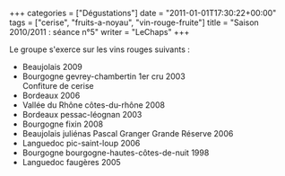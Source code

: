 +++
categories = ["Dégustations"]
date = "2011-01-01T17:30:22+00:00"
tags = ["cerise", "fruits-a-noyau", "vin-rouge-fruite"] 
title = "Saison 2010/2011 : séance n°5"
writer = "LeChaps"
+++

Le groupe s'exerce sur les vins rouges suivants :

* Beaujolais 2009
* Bourgogne gevrey-chambertin 1er cru 2003  
Confiture de cerise
* Bordeaux 2006
* Vallée du Rhône côtes-du-rhône 2008
* Bordeaux pessac-léognan 2003
* Bourgogne fixin 2008
* Beaujolais juliénas Pascal Granger Grande Réserve 2006
* Languedoc pic-saint-loup 2006
* Bourgogne bourgogne-hautes-côtes-de-nuit 1998
* Languedoc faugères 2005
